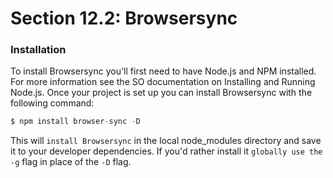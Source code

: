 # Section 12.2: Browsersync

### Installation
To install Browsersync you'll first need to have Node.js and NPM installed. For more 
information see the SO documentation on Installing and Running Node.js.
Once your project is set up you can install Browsersync with the following command:
```js
$ npm install browser-sync -D
```
This will `install Browsersync` in the local node_modules directory and save it to 
your developer dependencies. If you'd rather install it `globally use the -g` flag in 
place of the `-D` flag.
